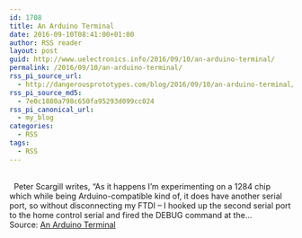 ```yaml
---
id: 1708
title: An Arduino Terminal
date: 2016-09-10T08:41:00+01:00
author: RSS reader
layout: post
guid: http://www.uelectronics.info/2016/09/10/an-arduino-terminal/
permalink: /2016/09/10/an-arduino-terminal/
rss_pi_source_url:
  - http://dangerousprototypes.com/blog/2016/09/10/an-arduino-terminal/
rss_pi_source_md5:
  - 7e0c1880a798c650fa95293d099cc024
rss_pi_canonical_url:
  - my_blog
categories:
  - RSS
tags:
  - RSS
---
```

&#013;  
  Peter Scargill writes, “As it happens I’m experimenting on a 1284 chip which while being Arduino-compatible kind of, it does have another serial port, so without disconnecting my FTDI – I hooked up the second serial port to the home control serial and fired the DEBUG command at the…&#013;  
Source: <a href="http://dangerousprototypes.com/blog/2016/09/10/an-arduino-terminal/" target="_blank">An Arduino Terminal</a>